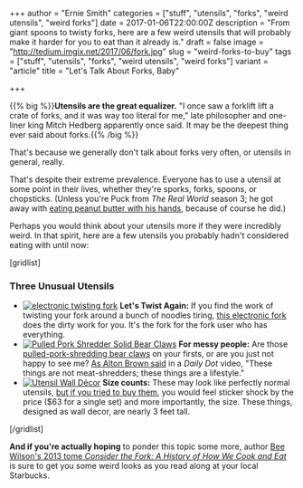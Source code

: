 +++
author = "Ernie Smith"
categories = ["stuff", "utensils", "forks", "weird utensils", "weird forks"]
date = 2017-01-06T22:00:00Z
description = "From giant spoons to twisty forks, here are a few weird utensils that will probably make it harder for you to eat than it already is."
draft = false
image = "http://tedium.imgix.net/2017/06/fork.jpg"
slug = "weird-forks-to-buy"
tags = ["stuff", "utensils", "forks", "weird utensils", "weird forks"]
variant = "article"
title = "Let's Talk About Forks, Baby"

+++

{{% big %}}**Utensils are the great equalizer.** "I once saw a forklift lift a crate of forks, and it was way too literal for me," late philosopher and one-liner king Mitch Hedberg apparently once said. It may be the deepest thing ever said about forks.{{% /big %}}

That's because we generally don't talk about forks very often, or utensils in general, really.

That's despite their extreme prevalence. Everyone has to use a utensil at some point in their lives, whether they're sporks, forks, spoons, or chopsticks. (Unless you're Puck from *The Real World* season 3; he got away with [eating peanut butter with his hands](http://www.mtv.com/videos/misc/1105158/real-world-puck.jhtml), because of course he did.)

Perhaps you would think about your utensils more if they were incredibly weird. In that spirit, here are a few utensils you probably hadn't considered eating with until now:

[gridlist]

### Three Unusual Utensils

* [![electronic twisting fork](http://tedium.imgix.net/2017/06/0106_fork1.jpg)](http://amzn.to/2iO6ksk) **Let's Twist Again:** If you find the work of twisting your fork around a bunch of noodles tiring, [this electronic fork](http://amzn.to/2iO6ksk) does the dirty work for you. It's the fork for the fork user who has everything.
* [![Pulled Pork Shredder Solid Bear Claws](http://tedium.imgix.net/2017/06/0106_fork2.jpg)](http://amzn.to/2iz9JvV)
 **For messy people:** Are those [pulled-pork-shredding bear claws](http://amzn.to/2iz9JvV) on your firsts, or are you just not happy to see me? [As Alton Brown said](https://www.youtube.com/watch?v=FgFeVlw2Ywg) in a *Daily Dot* video, "These things are not meat-shredders; these things are a lifestyle."
* [![Utensil Wall Décor](http://tedium.imgix.net/2017/06/0106_fork3.jpg)](http://amzn.to/2iz93Xo) **Size counts:** These may look like perfectly normal utensils, [but if you tried to buy them](http://amzn.to/2iz93Xo), you would feel sticker shock by the price ($63 for a single set) and more importantly, the size. These things, designed as wall decor, are nearly 3 feet tall.

[/gridlist]

**And if you're actually hoping** to ponder this topic some more, author [Bee Wilson's 2013 tome *Consider the Fork: A History of How We Cook and Eat*](http://amzn.to/2iOi7ql) is sure to get you some weird looks as you read along at your local Starbucks.